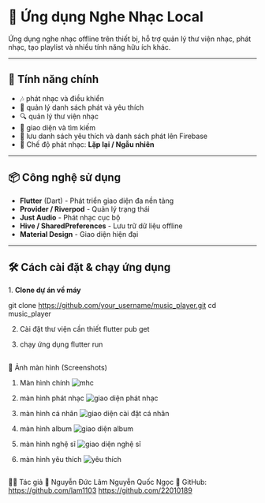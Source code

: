 # 🎵 Ứng dụng Nghe Nhạc Local

Ứng dụng nghe nhạc offline trên thiết bị, hỗ trợ quản lý thư viện nhạc, phát nhạc, tạo playlist và nhiều tính năng hữu ích khác.

---

## 🚀 Tính năng chính

- 🎶 phát nhạc  và điều khiển
- 📂 quản lý danh sách phát và yêu thích
- 🔍 quản lý thư viện nhạc
- 🌙 giao diện và tìm kiếm
- 🎼 lưu danh sách yêu thích và danh sách phát lên Firebase
- 🔀 Chế độ phát nhạc: **Lặp lại / Ngẫu nhiên**  

---

## 📦 Công nghệ sử dụng

- **Flutter** (Dart) - Phát triển giao diện đa nền tảng  
- **Provider / Riverpod** - Quản lý trạng thái  
- **Just Audio** - Phát nhạc cục bộ  
- **Hive / SharedPreferences** - Lưu trữ dữ liệu offline  
- **Material Design** - Giao diện hiện đại  

---

## 🛠 Cách cài đặt & chạy ứng dụng  

1️. **Clone dự án về máy**  

git clone https://github.com/your_username/music_player.git
cd music_player

2. Cài đặt thư viện cần thiết
flutter pub get

3. chạy ứng dụng
flutter run

##
📸 Ảnh màn hình (Screenshots)
1. Màn hình chính
![mhc](https://github.com/user-attachments/assets/7f010ad8-4ad0-42d3-bdf6-5650bd9ef9d0)

2. màn hình phát nhạc
![giao diện phát nhạc](https://github.com/user-attachments/assets/286607c4-4da1-4e45-ba95-71493139bcdd)

3. màn hình cá nhân
![giao diện cài đặt   cá nhân](https://github.com/user-attachments/assets/480d82d1-1648-434e-b6fd-6cab999389d7)

4. màn hình album
![giao diện album](https://github.com/user-attachments/assets/ae6a4aba-77b8-45b0-93e9-534c29db3f60)

5.  màn hình nghệ sĩ
![giao diện nghệ sĩ](https://github.com/user-attachments/assets/8b3b8c67-046a-48be-be54-96731f621fcc)

6. màn hình yêu thích
![yêu thích](https://github.com/user-attachments/assets/19dd858c-e450-4446-bb10-e7d57d58a565)

##
👨‍💻 Tác giả
👤 Nguyễn Đức Lâm
    Nguyễn Quốc Ngọc
🔗 GitHub: https://github.com/lam1103
            https://github.com/22010189



